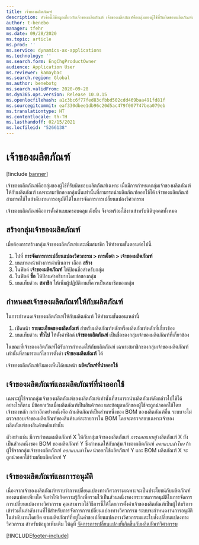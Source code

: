 ```yaml
---
title: เจ้าของผลิตภัณฑ์
description: หัวข้อนี้มีข้อมูลเกี่ยวกับเจ้าของผลิตภัณฑ์ เจ้าของผลิตภัณฑ์คือกลุ่มของผู้ใช้ที่รับผิดชอบผลิตภัณฑ์เฉพาะ เฉพาะสมาชิกของกลุ่มเท่านั้นที่สามารถนำผลิตภัณฑ์ดังกล่าวไปใช้ได้ เจ้าของผลิตภัณฑ์สามารถใช้ในลำดับงานการอนุมัติได้ด้วย
author: t-benebo
manager: tfehr
ms.date: 09/28/2020
ms.topic: article
ms.prod: ''
ms.service: dynamics-ax-applications
ms.technology: ''
ms.search.form: EngChgProductOwner
audience: Application User
ms.reviewer: kamaybac
ms.search.region: Global
ms.author: benebotg
ms.search.validFrom: 2020-09-28
ms.dyn365.ops.version: Release 10.0.15
ms.openlocfilehash: a1c3bc6f77fed83cfbbd502cdd469baa491fd81f
ms.sourcegitcommit: eaf330dbee1db96c20d5ac479f007747bea079eb
ms.translationtype: HT
ms.contentlocale: th-TH
ms.lasthandoff: 02/15/2021
ms.locfileid: "5266138"
---
```

# <a name="product-owners"></a>เจ้าของผลิตภัณฑ์

[!include [banner](../includes/banner.md)]

เจ้าของผลิตภัณฑ์คือกลุ่มของผู้ใช้ที่รับผิดชอบผลิตภัณฑ์เฉพาะ เมื่อมีการกำหนดกลุ่มเจ้าของผลิตภัณฑ์ให้กับผลิตภัณฑ์ เฉพาะสมาชิกของกลุ่มนั้นเท่านั้นที่สามารถนำผลิตภัณฑ์ออกใช้ได้ เจ้าของผลิตภัณฑ์สามารถใช้ในลำดับงานการอนุมัติได้ในการจัดการการเปลี่ยนแปลงวิศวกรรม

เจ้าของผลิตภัณฑ์คือการตั้งค่าแบบครอบคลุม ดังนั้น จึงจะพร้อมใช้งานสำหรับนิติบุคคลทั้งหมด

## <a name="create-a-product-owner-group"></a>สร้างกลุ่มเจ้าของผลิตภัณฑ์

เมื่อต้องการสร้างกลุ่มเจ้าของผลิตภัณฑ์และเพิ่มสมาชิก ให้ทำตามขั้นตอนต่อไปนี้

1. ไปที่ **การจัดการการเปลี่ยนแปลงวิศวกรรม \> การตั้งค่า \> เจ้าของผลิตภัณฑ์**
2. บนบานหน้าต่างการดำเนินการ เลือก **สร้าง**
3. ในฟิลด์ **เจ้าของผลิตภัณฑ์** ให้ป้อนชื่อสำหรับกลุ่ม
4. ในฟิลด์  **ชื่อ** ให้ป้อนคำอธิบายโดยย่อของกลุ่ม
5. บนแท็บด่วน **สมาชิก** ให้เพิ่มผู้ปฏิบัติงานที่ควรเป็นสมาชิกของกลุ่ม

## <a name="assign-a-product-owner-to-a-product"></a>กำหนดสเจ้าของผลิตภัณฑ์ให้กับผลิตภัณฑ์

ในการกำหนดเจ้าของผลิตภัณฑ์ให้กับผลิตภัณฑ์ ให้ทำตามขั้นตอนเหล่านี้

1. เปิดหน้า **รายละเอียดของผลิตภัณฑ์** สำหรับผลิตภัณฑ์หลักหรือผลิตภัณฑ์หลักที่เกี่ยวข้อง
1. บนแท็บด่วน **ทั่วไป** ให้ตั้งค่าฟิลด์ **เจ้าของผลิตภัณฑ์** เป็นชื่อของกลุ่มเจ้าของผลิตภัณฑ์ที่เกี่ยวข้อง

ในขณะที่เจ้าของผลิตภัณฑ์ได้รับการกำหนดให้กับผลิตภัณฑ์ เฉพาะสมาชิกของกลุ่มเจ้าของผลิตภัณฑ์เท่านั้นที่สามารถแก้ไขการตั้งค่า **เจ้าของผลิตภัณฑ์** ได้

เจ้าของผลิตภัณฑ์ยังมองเห็นได้บนหน้า **ผลิตภัณฑ์ที่นำออกใช้**

## <a name="product-owners-and-product-releases"></a>เจ้าของผลิตภัณฑ์และผลิตภัณฑ์ที่นำออกใช้

เฉพาะผู้ใช้จากกลุ่มเจ้าของผลิตภัณฑ์ของผลิตภัณฑ์เท่านั้นที่สามารถนำผลิตภัณฑ์ดังกล่าวไปใช้ได้ อย่างไรก็ตาม มีข้อยกเว้นเมื่อผลิตภัณฑ์เป็นสินค้ารอง และข้อมูลหลักของผู้ใช้จะถูกนำออกใช้โดยเจ้าของหลัก กล่าวอีกอย่างหนึ่งคือ ถ้าผลิตภัณฑ์เป็นส่วนหนึ่งของ BOM ของผลิตภัณฑ์อื่น ระบบจะไม่ตรวจสอบเจ้าของผลิตภัณฑ์ของสินค้าแต่ละรายการใน BOM โดยจะตรวจสอบเฉพาะเจ้าของผลิตภัณฑ์ของสินค้าหลักเท่านั้น

ตัวอย่างเช่น มีการกำหนดผลิตภัณฑ์ X ให้กับกลุ่มเจ้าของผลิตภัณฑ์ *การออกแบบตู้* ผลิตภัณฑ์ X ยังเป็นส่วนหนึ่งของ BOM ของผลิตภัณฑ์ Y ซึ่งกำหนดให้กับกลุ่มเจ้าของผลิตภัณฑ์ *ออกแบบลำโพง* ถ้าผู้ใช้จากกลุ่มเจ้าของผลิตภัณฑ์ *ออกแบบลำโพง* นำออกใช้ผลิตภัณฑ์ Y และ BOM ผลิตภัณฑ์ X จะถูกนำออกใช้ร่วมกับผลิตภัณฑ์ Y

## <a name="product-owners-and-approvals"></a>เจ้าของผลิตภัณฑ์และการอนุมัติ

เนื่องจากเจ้าของผลิตภัณฑ์ทราบว่าการเปลี่ยนแปลงทางวิศวกรรมเฉพาะจะเป็นประโยชน์กับผลิตภัณฑ์ของตนบ่อยเพียงใด จึงทำให้เกิดความรู้สึกเพื่อรวมไว้เป็นส่วนหนึ่งของกระบวนการอนุมัติในการจัดการการเปลี่ยนแปลงทางวิศวกรรม คุณสามารถใช้วิธีการนี้ได้โดยการตั้งค่าเจ้าของผลิตภัณฑ์เป็นผู้ให้บริการเข้าร่วมในลำดับงานที่ใช้สำหรับการจัดการการเปลี่ยนแปลงทางวิศวกรรม ระบบจะกำหนดงานการอนุมัติในลำดับงานโดยยึด ตามผลิตภัณฑ์ที่อยู่ในคำขอเปลี่ยนแปลงทางวิศวกรรมและใบสั่งเปลี่ยนแปลงทางวิศวกรรม สำหรับข้อมูลเพิ่มเติม ให้ดูที่ [จัดการการเปลี่ยนแปลงที่เกิดขึ้นกับผลิตภัณฑ์วิศวกรรม](engineering-change-management.md)


[!INCLUDE[footer-include](../../includes/footer-banner.md)]